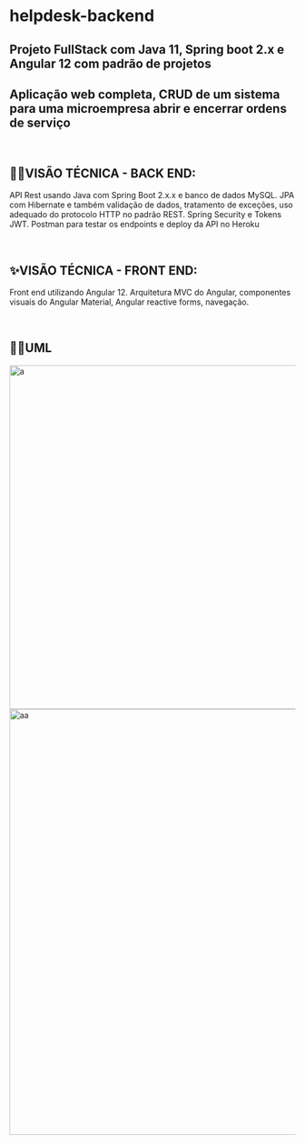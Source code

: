 # helpdesk-backend

<div>

<h2>Projeto FullStack com Java 11, Spring boot 2.x e Angular 12 com padrão de projetos</h2>
<h2>Aplicação web completa, CRUD de um sistema para uma microempresa abrir e encerrar ordens de serviço</h2>
<br>
<h2>🐱‍👤VISÃO TÉCNICA - BACK END:</h2>
<p>API Rest usando Java com Spring Boot 2.x.x e banco de dados MySQL. JPA com Hibernate e também validação de dados, tratamento de exceções, uso adequado do protocolo HTTP no padrão REST. 
Spring Security e Tokens JWT. Postman para testar os endpoints e deploy da API no Heroku</p>
<br>
<h2>✨VISÃO TÉCNICA - FRONT END:</h2>
<p>Front end utilizando Angular 12. Arquitetura MVC do Angular, componentes visuais do Angular Material, Angular reactive forms, navegação.</p>
<br>
<h2>🐱‍🏍UML</h2>
<img width="605" alt="a" src="https://user-images.githubusercontent.com/60265204/194974618-054840be-2841-48cf-9299-588d1550898b.png">

<img width="749" alt="aa" src="https://user-images.githubusercontent.com/60265204/194974729-57b68ca4-0f5a-420a-b49f-0b0343d6ad17.png">


</div>
